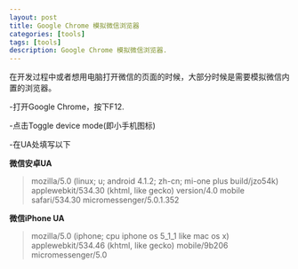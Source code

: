 ```yaml
---
layout: post
title: Google Chrome 模拟微信浏览器
categories: [tools]
tags: [tools]
description: Google Chrome 模拟微信浏览器.
---
```


在开发过程中或者想用电脑打开微信的页面的时候，大部分时候是需要模拟微信内置的浏览器。

-打开Google Chrome，按下F12.

-点击Toggle device mode(即小手机图标)

-在UA处填写以下

**微信安卓UA**


>mozilla/5.0 (linux; u; android 4.1.2; zh-cn; mi-one plus build/jzo54k) applewebkit/534.30 (khtml, like gecko) version/4.0 mobile safari/534.30 micromessenger/5.0.1.352

**微信iPhone UA**


>mozilla/5.0 (iphone; cpu iphone os 5_1_1 like mac os x) applewebkit/534.46 (khtml, like gecko) mobile/9b206 micromessenger/5.0
